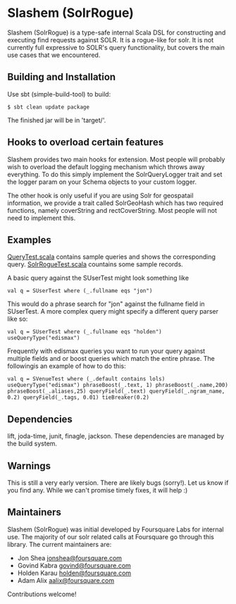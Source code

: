 # Slashem (SolrRogue)

Slashem (SolrRogue) is a type-safe internal Scala DSL for constructing and
executing find requests against SOLR. It is a rogue-like for solr. It is not
currently full expressive to SOLR's query functionality, but covers the main
use cases that we encountered.

## Building and Installation

Use sbt (simple-build-tool) to build:

    $ sbt clean update package

The finished jar will be in 'target/'.

## Hooks to overload certain features

Slashem provides two main hooks for extension. Most people will probably
wish to overload the default logging mechanism which throws away everything.
To do this simply implement the SolrQueryLogger trait and set the logger param
on your Schema objects to your custom logger.

The other hook is only useful if you are using Solr for geospatail information,
we provide a trait called SolrGeoHash which has two required functions, namely
coverString and rectCoverString. Most people will not need to implement this.

## Examples

[QueryTest.scala](https://github.com/foursquare/slashem/blob/master/src/test/scala/com/foursquare/slashem/QueryTest.scala) contains sample queries and shows the corresponding query.
[SolrRogueTest.scala](https://github.com/foursquare/slashem/blob/master/src/test/scala/com/foursquare/slashem/SolrRogueTest.scala) countains some sample records.

A basic query against the SUserTest might look something like

    val q = SUserTest where (_.fullname eqs "jon")

This would do a phrase search for "jon" against the fullname field in SUserTest.
A more complex query might specify a different query parser like so:

    val q = SUserTest where (_.fullname eqs "holden") useQueryType("edismax")

Frequently with edismax queries you want to run your query against multiple fields
and or boost queries which match the entire phrase. The followingis an example of how
to do this:

    val q = SVenueTest where (_.default contains lols) useQueryType("edismax") phraseBoost(_.text, 1) phraseBoost(_.name,200) phraseBoost(_.aliases,25) queryField(_.text) queryField(_.ngram_name, 0.2) queryField(_.tags, 0.01) tieBreaker(0.2)


## Dependencies

lift, joda-time, junit, finagle, jackson. These dependencies are managed by 
the build system.

## Warnings

This is still a very early version. There are likely bugs (sorry!). Let us know
if you find any. While we can't promise timely fixes, it will help :)

## Maintainers

Slashem (SolrRogue) was initial developed by Foursquare Labs for internal use. 
The majority of our solr related calls at Foursquare go through this library. 
The current maintainers are:

- Jon Shea jonshea@foursquare.com
- Govind Kabra govind@foursquare.com
- Holden Karau holden@foursquare.com
- Adam Alix aalix@foursquare.com

Contributions welcome!